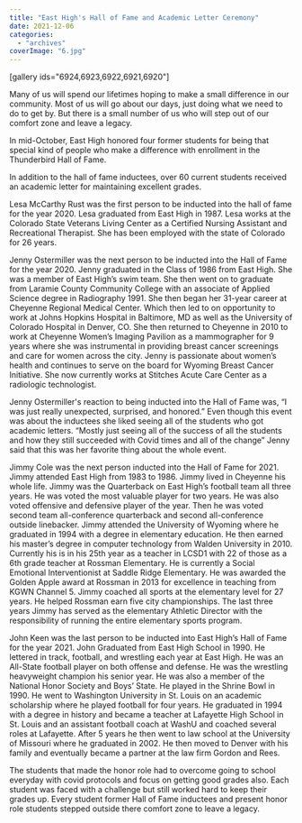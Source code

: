 ```yaml
---
title: "East High's Hall of Fame and Academic Letter Ceremony"
date: 2021-12-06
categories: 
  - "archives"
coverImage: "6.jpg"
---
```


\[gallery ids="6924,6923,6922,6921,6920"\]

Many of us will spend our lifetimes hoping to make a small difference in our community. Most of us will go about our days, just doing what we need to do to get by. But there is a small number of us who will step out of our comfort zone and leave a legacy.

In mid-October, East High honored four former students for being that special kind of people who make a difference with enrollment in the Thunderbird Hall of Fame.

In addition to the hall of fame inductees, over 60 current students received an academic letter for maintaining excellent grades.

Lesa McCarthy Rust was the first person to be inducted into the hall of fame for the year 2020. Lesa graduated from East High in 1987. Lesa works at the Colorado State Veterans Living Center as a Certified Nursing Assistant and Recreational Therapist. She has been employed with the state of Colorado for 26 years.

Jenny Ostermiller was the next person to be inducted into the Hall of Fame for the year 2020. Jenny graduated in the Class of 1986 from East High. She was a member of East High’s swim team. She then went on to graduate from Laramie County Community College with an associate of Applied Science degree in Radiography 1991. She then began her 31-year career at Cheyenne Regional Medical Center. Which then led to on opportunity to work at Johns Hopkins Hospital in Baltimore, MD as well as the University of Colorado Hospital in Denver, CO. She then returned to Cheyenne in 2010 to work at Cheyenne Women’s Imaging Pavilion as a mammographer for 9 years where she was instrumental in providing breast cancer screenings and care for women across the city. Jenny is passionate about women’s health and continues to serve on the board for Wyoming Breast Cancer Initiative. She now currently works at Stitches Acute Care Center as a radiologic technologist.

Jenny Ostermiller's reaction to being inducted into the Hall of Fame was, “I was just really unexpected, surprised, and honored.” Even though this event was about the inductees she liked seeing all of the students who got academic letters. “Mostly just seeing all of the success of all the students and how they still succeeded with Covid times and all of the change” Jenny said that this was her favorite thing about the whole event.

Jimmy Cole was the next person inducted into the Hall of Fame for 2021. Jimmy attended East High from 1983 to 1986. Jimmy lived in Cheyenne his whole life. Jimmy was the Quarterback on East High’s football team all three years. He was voted the most valuable player for two years. He was also voted offensive and defensive player of the year. Then he was voted second team all-conference quarterback and second all-conference outside linebacker. Jimmy attended the University of Wyoming where he graduated in 1994 with a degree in elementary education. He then earned his master’s degree in computer technology from Walden University in 2010. Currently his is in his 25th year as a teacher in LCSD1 with 22 of those as a 6th grade teacher at Rossman Elementary. He is currently a Social Emotional Interventionist at Saddle Ridge Elementary. He was awarded the Golden Apple award at Rossman in 2013 for excellence in teaching from KGWN Channel 5. Jimmy coached all sports at the elementary level for 27 years. He helped Rossman earn five city championships. The last three years Jimmy has served as the elementary Athletic Director with the responsibility of running the entire elementary sports program.

John Keen was the last person to be inducted into East High’s Hall of Fame for the year 2021. John Graduated from East High School in 1990. He lettered in track, football, and wrestling each year at East High. He was an All-State football player on both offense and defense. He was the wrestling heavyweight champion his senior year. He was also a member of the National Honor Society and Boys’ State. He played in the Shrine Bowl in 1990. He went to Washington University in St. Louis on an academic scholarship where he played football for four years. He graduated in 1994 with a degree in history and became a teacher at Lafayette High School in St. Louis and an assistant football coach at WashU and coached several roles at Lafayette. After 5 years he then went to law school at the University of Missouri where he graduated in 2002. He then moved to Denver with his family and eventually became a partner at the law firm Gordon and Rees.

The students that made the honor role had to overcome going to school everyday with covid protocols and focus on getting good grades also. Each student was faced with a challenge but still worked hard to keep their grades up. Every student former Hall of Fame inductees and present honor role students stepped outside there comfort zone to leave a legacy.
